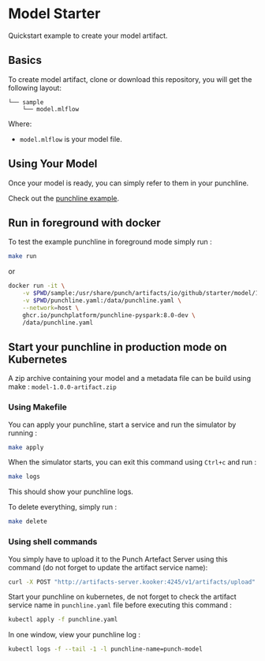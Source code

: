 # Model Starter

Quickstart example to create your model artifact. 

## Basics

To create model artifact, clone or download this repository, you will get the following layout:

```
└── sample
    └── model.mlflow
```

Where:

* `model.mlflow` is your model file.

## Using Your Model

Once your model is ready, you can simply refer to them in your punchline.

Check out the [punchline example](test/punchline.yaml).

## Run in foreground with docker

To test the example punchline in foreground mode simply run :

```sh
make run
```

or

```sh
docker run -it \
    -v $PWD/sample:/usr/share/punch/artifacts/io/github/starter/model/1.0.0 \
    -v $PWD/punchline.yaml:/data/punchline.yaml \
    --network=host \
    ghcr.io/punchplatform/punchline-pyspark:8.0-dev \
    /data/punchline.yaml
```

## Start your punchline in production mode on Kubernetes

A zip archive containing your model and a metadata file can be build using make : `model-1.0.0-artifact.zip`

### Using Makefile

You can apply your punchline, start a service and run the simulator by running :
```sh
make apply
```

When the simulator starts, you can exit this command using `Ctrl+c` and run :
```sh
make logs
```

This should show your punchline logs.

To delete everything, simply run :
```sh
make delete
```

### Using shell commands

You simply have to upload it to the Punch Artefact Server using this command (do not forget to update the artifact
service name):

```sh
curl -X POST "http://artifacts-server.kooker:4245/v1/artifacts/upload" -F artifact=@target/model-1.0.0-artifact.zip -F override=true
```

Start your punchline on kubernetes, de not forget to check the artifact service name in `punchline.yaml` file before
executing this command :

```sh
kubectl apply -f punchline.yaml
```

In one window, view your punchline log :

```sh
kubectl logs -f --tail -1 -l punchline-name=punch-model
```
